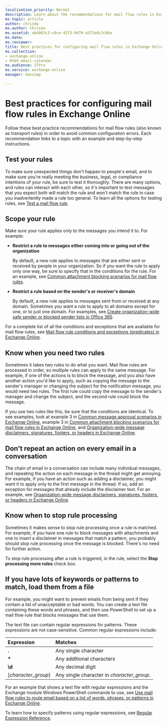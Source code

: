 ```yaml
---
localization_priority: Normal
description: Learn about the recommendations for mail flow rules in Exchange Online.
ms.topic: article
author: chrisda
ms.author: chrisda
ms.assetid: abd863c3-c0ce-42f3-9470-a573adc3cbba
ms.date: 
ms.reviewer: 
title: Best practices for configuring mail flow rules in Exchange Online
ms.collection: 
- exchange-online
- M365-email-calendar
ms.audience: ITPro
ms.service: exchange-online
manager: dansimp

---
```


# Best practices for configuring mail flow rules in Exchange Online

Follow these best practice recommendations for mail flow rules (also known as transport rules) in order to avoid common configuration errors. Each recommendation links to a topic with an example and step-by-step instructions.

## Test your rules

To make sure unexpected things don't happen to people's email, and to make sure you're really meeting the business, legal, or compliance intentions of your rule, be sure to test it thoroughly. There are many options, and rules can interact with each other, so it's important to test messages that you expect both will match the rule and won't match the rule in case you inadvertently made a rule too general. To learn all the options for testing rules, see [Test a mail flow rule](test-mail-flow-rules.md).

## Scope your rule

Make sure your rule applies only to the messages you intend it to. For example:

- **Restrict a rule to messages either coming into or going out of the organization**

   By default, a new rule applies to messages that are either sent or received by people in your organization. So if you want the rule to apply only one way, be sure to specify that in the conditions for the rule. For an example, see [Common attachment blocking scenarios for mail flow rules](common-attachment-blocking-scenarios.md).

- **Restrict a rule based on the sender's or receiver's domain**

   By default, a new rule applies to messages sent from or received at any domain. Sometimes you want a rule to apply to all domains except for one, or to just one domain. For examples, see [Create organization-wide safe sender or blocked sender lists in Office 365](https://docs.microsoft.com/office365/SecurityCompliance/create-organization-wide-safe-sender-or-blocked-sender-lists-in-office-365).

For a complete list of all the conditions and exceptions that are available for mail flow rules, see [Mail flow rule conditions and exceptions (predicates) in Exchange Online](conditions-and-exceptions.md).

## Know when you need two rules

Sometimes it takes two rules to do what you want. Mail flow rules are processed in order, so multiple rules can apply to the same message. For example, if one of the actions is to block the message, and you also have another action you'd like to apply, such as copying the message to the sender's manager or changing the subject for the notification message, you would need two rules. The first rule could copy the message to the sender's manager and change the subject, and the second rule could block the message.

If you use two rules like this, be sure that the conditions are identical. To see examples, look at example 3 in [Common message approval scenarios in Exchange Online](common-message-approval-scenarios.md), example 3 in [Common attachment blocking scenarios for mail flow rules in Exchange Online](common-attachment-blocking-scenarios.md), and [Organization-wide message disclaimers, signatures, footers, or headers in Exchange Online](disclaimers-signatures-footers-or-headers.md).

## Don't repeat an action on every email in a conversation

The chain of email in a conversation can include many individual messages, and repeating the action on each message in the thread might get annoying. For example, if you have an action such as adding a disclaimer, you might want it to apply only to the first message in the thread. If so, add an exception for messages that already include the disclaimer text. For an example, see [Organization-wide message disclaimers, signatures, footers, or headers in Exchange Online](disclaimers-signatures-footers-or-headers.md).

## Know when to stop rule processing

Sometimes it makes sense to stop rule processing once a rule is matched. For example, if you have one rule to block messages with attachments and one to insert a disclaimer in messages that match a pattern, you probably should stop rule processing once the message is blocked. There's no need for further action.

To stop rule processing after a rule is triggered, in the rule, select the **Stop processing more rules** check box.

## If you have lots of keywords or patterns to match, load them from a file

For example, you might want to prevent emails from being sent if they contain a list of unacceptable or bad words. You can create a text file containing these words and phrases, and then use PowerShell to set up a mail flow rule that blocks messages that use them.

The text file can contain regular expressions for patterns. These expressions are not case-sensitive. Common regular expressions include:

|**Expression**|**Matches**|
|:-----|:-----|
|**.**|Any single character|
|**\***|Any additional characters|
|**\d**|Any decimal digit|
|[*character_group*]|Any single character in *character_group*.|

For an example that shows a text file with regular expressions and the Exchange module Windows PowerShell commands to use, see [Use mail flow rules to route email based on a list of words, phrases, or patterns in Exchange Online](use-rules-to-route-email.md).

To learn how to specify patterns using regular expressions, see [Regular Expression Reference](https://go.microsoft.com/fwlink/p/?LinkId=532394).

